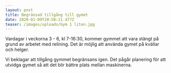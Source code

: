 ```yaml
---
layout: post
title: Begränsad tillgång till gymet
date: 2020-01-09T20:58:11.477Z
teaser: /images/uploads/Gym 1 liten.jpg
---
```

Vardagar i veckorna 3 - 6, kl 7-16:30, kommer gymmet att vara stängt på grund av arbetet med relining. Det är möjlig att använda gymet på kvällar och helger. 

Vi beklagar att tillgång gymmet begränsans igen. Det pågår planering för att utvidga gymet så att det blir bättre plats mellan maskinerna.
